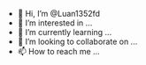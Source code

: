 
- 👋 Hi, I’m @Luan1352fd
- 👀 I’m interested in ...
- 🌱 I’m currently learning ...
- 💞️ I’m looking to collaborate on ...
- 📫 How to reach me ...

<!---
Luan1352fd/Luan1352fd is a ✨ special ✨ repository because its `README.md` (this file) appears on your GitHub profile.
You can click the Preview link to take a look at your changes.
--->
